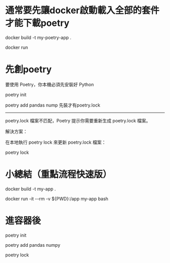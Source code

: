 # 通常要先讓docker啟動載入全部的套件才能下載poetry

docker build -t my-poetry-app .

docker run

# 先創poetry

要使用 Poetry，你本機必須先安裝好 Python

poetry init

poetry add pandas nump 先裝才有poetry.lock

----------------------------------------------------------------------------------------------

poetry.lock 檔案不匹配，Poetry 提示你需要重新生成 poetry.lock 檔案。

解決方案：

在本地執行 poetry lock 來更新 poetry.lock 檔案：

poetry lock

# 小總結（重點流程快速版）

docker build -t my-app .

docker run -it --rm -v ${PWD}:/app my-app bash

# 進容器後

poetry init

poetry add pandas numpy

poetry lock
